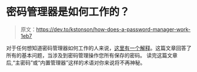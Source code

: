 # 密码管理器是如何工作的？

> 原文：<https://dev.to/kstonson/how-does-a-password-manager-work-1eb7>

对于任何想知道密码管理器如何工作的人来说，[这里有一个解释](https://nordpass.com/blog/how-does-password-manager-work/)。这篇文章回答了所有的基本问题，当涉及到密码管理操作您所有保存的密码。
读完这篇文章后,“主密码”或“内置管理器”这样的术语对你来说将不再神秘。